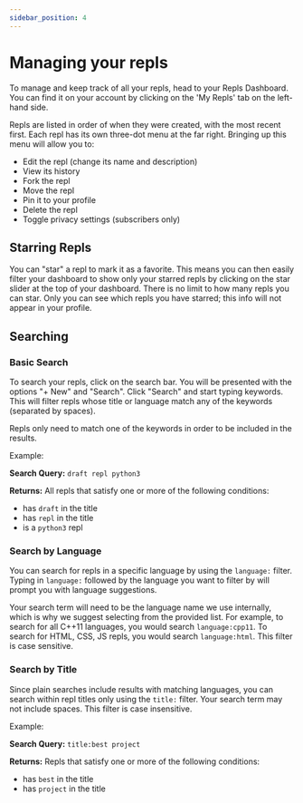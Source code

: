 ```yaml
---
sidebar_position: 4
---
```


# Managing your repls

To manage and keep track of all your repls, head to your Repls Dashboard. You can find it on your account by clicking on the 'My Repls' tab on the left-hand side.

Repls are listed in order of when they were created, with the most recent first. Each repl has its own three-dot menu at the far right. Bringing up this menu will allow you to:

* Edit the repl (change its name and description)
* View its history
* Fork the repl
* Move the repl
* Pin it to your profile
* Delete the repl
* Toggle privacy settings (subscribers only)

## Starring Repls

You can "star" a repl to mark it as a favorite. This means you can then easily filter your dashboard to show only your starred repls by clicking on the star slider at the top of your dashboard. There is no limit to how many repls you can star. Only you can see which repls you have starred; this info will not appear in your profile.

## Searching

### Basic Search

To search your repls, click on the search bar. You will be presented with the options "+ New" and "Search". Click "Search" and start typing keywords. This will filter repls whose title or language match any of the keywords (separated by spaces).

Repls only need to match one of the keywords in order to be included in the results.

Example:

**Search Query:** `draft repl python3`

**Returns:**
All repls that satisfy one or more of the following conditions:

* has `draft` in the title
* has `repl` in the title
* is a `python3` repl

### Search by Language

You can search for repls in a specific language by using the `language:` filter.
Typing in `language:` followed by the language you want to filter by will prompt
you with language suggestions.

Your search term will need to be the language name we use internally, which is why
we suggest selecting from the provided list.  For example, to search for all C++11
languages, you would search `language:cpp11`.  To search for HTML, CSS, JS repls,
you would search `language:html`.  This filter is case sensitive.

### Search by Title

Since plain searches include results with matching languages, you can search within repl titles only using the `title:` filter.  Your search term may not include spaces.
This filter is case insensitive.

Example:

**Search Query:** `title:best project`

**Returns:**
Repls that satisfy one or more of the following conditions:

* has `best` in the title
* has `project` in the title
